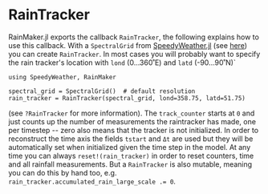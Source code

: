 # RainTracker

RainMaker.jl exports the callback `RainTracker`, the following explains
how to use this callback. With a `SpectralGrid` from
[SpeedyWeather.jl](https://github.com/SpeedyWeather/SpeedyWeather.jl)
(see [here](https://speedyweather.github.io/SpeedyWeather.jl/dev/how_to_run_speedy/#SpectralGrid)) you can create `RainTracker`. In most cases you
will probably want to specify the rain tracker's location
with `lond` (0...360˚E) and `latd` (-90...90˚N)`

```@example rain_tracker
using SpeedyWeather, RainMaker

spectral_grid = SpectralGrid()  # default resolution
rain_tracker = RainTracker(spectral_grid, lond=358.75, latd=51.75)
```

(see `?RainTracker` for more information). The `track_counter`
starts at `0` and just counts up the number of measurements the
raintracker has made, one per timestep -- zero also means that the tracker
is not initialized. In order to reconstruct the time axis
the fields `tstart` and `Δt` are used but they will be automatically
set when initialized given the time step in the model.
At any time you can always `reset!(rain_tracker)` in order
to reset counters, time and all rainfall measurements.
But a `RainTracker` is also mutable, meaning you can do
this by hand too, e.g. `rain_tracker.accumulated_rain_large_scale .= 0`.